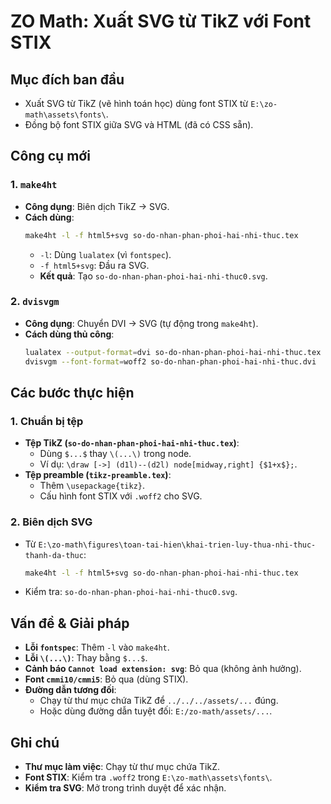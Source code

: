 # ZO Math: Xuất SVG từ TikZ với Font STIX

## Mục đích ban đầu
- Xuất SVG từ TikZ (vẽ hình toán học) dùng font STIX từ `E:\zo-math\assets\fonts\`.
- Đồng bộ font STIX giữa SVG và HTML (đã có CSS sẵn).

## Công cụ mới

### 1. `make4ht`
- **Công dụng**: Biên dịch TikZ → SVG.
- **Cách dùng**:
  ```bash
  make4ht -l -f html5+svg so-do-nhan-phan-phoi-hai-nhi-thuc.tex
  ```
  - `-l`: Dùng `lualatex` (vì `fontspec`).
  - `-f html5+svg`: Đầu ra SVG.
  - **Kết quả**: Tạo `so-do-nhan-phan-phoi-hai-nhi-thuc0.svg`.

### 2. `dvisvgm`
- **Công dụng**: Chuyển DVI → SVG (tự động trong `make4ht`).
- **Cách dùng thủ công**:
  ```bash
  lualatex --output-format=dvi so-do-nhan-phan-phoi-hai-nhi-thuc.tex
  dvisvgm --font-format=woff2 so-do-nhan-phan-phoi-hai-nhi-thuc.dvi
  ```

## Các bước thực hiện

### 1. Chuẩn bị tệp
- **Tệp TikZ (`so-do-nhan-phan-phoi-hai-nhi-thuc.tex`)**:
  - Dùng `$...$` thay `\(...\)` trong node.
  - Ví dụ: `\draw [->] (d1l)--(d2l) node[midway,right] {$1+x$};`.
- **Tệp preamble (`tikz-preamble.tex`)**:
  - Thêm `\usepackage{tikz}`.
  - Cấu hình font STIX với `.woff2` cho SVG.

### 2. Biên dịch SVG
- Từ `E:\zo-math\figures\toan-tai-hien\khai-trien-luy-thua-nhi-thuc-thanh-da-thuc`:
  ```bash
  make4ht -l -f html5+svg so-do-nhan-phan-phoi-hai-nhi-thuc.tex
  ```
- Kiểm tra: `so-do-nhan-phan-phoi-hai-nhi-thuc0.svg`.

## Vấn đề & Giải pháp

- **Lỗi `fontspec`**: Thêm `-l` vào `make4ht`.
- **Lỗi `\(...\)`**: Thay bằng `$...$`.
- **Cảnh báo `Cannot load extension: svg`**: Bỏ qua (không ảnh hưởng).
- **Font `cmmi10/cmmi5`**: Bỏ qua (dùng STIX).
- **Đường dẫn tương đối**:
  - Chạy từ thư mục chứa TikZ để `../../../assets/...` đúng.
  - Hoặc dùng đường dẫn tuyệt đối: `E:/zo-math/assets/...`.

## Ghi chú
- **Thư mục làm việc**: Chạy từ thư mục chứa TikZ.
- **Font STIX**: Kiểm tra `.woff2` trong `E:\zo-math\assets\fonts\`.
- **Kiểm tra SVG**: Mở trong trình duyệt để xác nhận.
